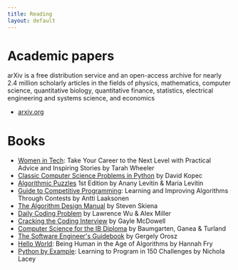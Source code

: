 ```yaml
---
title: Reading
layout: default
---
```


# Academic papers

arXiv is a free distribution service and an open-access archive for nearly 2.4 million scholarly articles in the fields of physics, mathematics, computer science, quantitative biology, quantitative finance, statistics, electrical engineering and systems science, and economics

* [arxiv.org](https://arxiv.org/)

# Books

* [Women in Tech](https://www.amazon.com/Women-Tech-Practical-Inspiring-Stories/dp/1632171406/ref=sr_1_1): Take Your Career to the Next Level with Practical Advice and Inspiring Stories by Tarah Wheeler 
* [Classic Computer Science Problems in Python](https://www.amazon.com/Classic-Computer-Science-Problems-Python/dp/1617295981/ref=sr_1_9) by David Kopec
* [Algorithmic Puzzles](https://www.amazon.com/Algorithmic-Puzzles-Anany-Levitin/dp/0199740445/ref=sr_1_1) 1st Edition by Anany Levitin & Maria Levitin
* [Guide to Competitive Programming](https://www.amazon.com/Guide-Competitive-Programming-Algorithms-Undergraduate/dp/3030393569/ref=sr_1_1?): Learning and Improving Algorithms Through Contests by Antti Laaksonen
* [The Algorithm Design Manual](https://www.amazon.com/Algorithm-Design-Manual-Computer-Science/dp/3030542580/ref=sr_1_1?) by Steven Skiena 
* [Daily Coding Problem](https://www.amazon.com/Daily-Coding-Problem-exceptionally-interviews/dp/1793296634/ref=sr_1_1) by Lawrence Wu & Alex Miller
* [Cracking the Coding Interview](https://www.amazon.com/Cracking-Coding-Interview-Programming-Questions/dp/0984782850/ref=sr_1_1) by Gayle McDowell
* [Computer Science for the IB Diploma](https://www.amazon.com/Computer-Science-Diploma-Paul-Baumgarten/dp/1036009009/ref=sr_1_1) by Baumgarten, Ganea & Turland
* [The Software Engineer's Guidebook](https://www.amazon.com/Software-Engineers-Guidebook-Navigating-positions/dp/908338182X/ref=tmm_pap_swatch_0) by Gergely Orosz
* [Hello World](https://www.amazon.com/Hello-World-Being-Human-Algorithms/dp/0393357368/ref=tmm_pap_swatch_0): Being Human in the Age of Algorithms by Hannah Fry
* [Python by Example](https://www.amazon.com/Python-Example-Learning-Program-Challenges/dp/1108716830/): Learning to Program in 150 Challenges by Nichola Lacey


